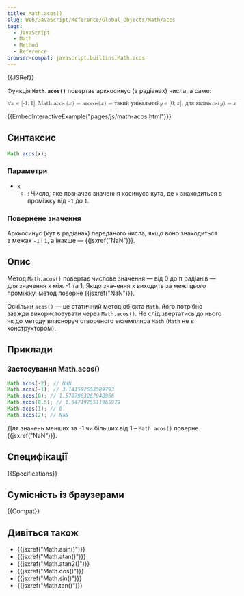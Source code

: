 ```yaml
---
title: Math.acos()
slug: Web/JavaScript/Reference/Global_Objects/Math/acos
tags:
  - JavaScript
  - Math
  - Method
  - Reference
browser-compat: javascript.builtins.Math.acos
---
```


{{JSRef}}

Функція **`Math.acos()`** повертає арккосинус (в радіанах) числа, а саме:

<math display="block"><semantics><mrow><mo>∀</mo>
<mi>x</mi>
<mo>∊</mo>
<mo stretchy="false">[</mo>
<mrow><mo>-</mo>
<mn>1</mn>
</mrow><mo>;</mo>
<mn>1</mn>
<mo stretchy="false">]</mo>
<mo>,</mo>
<mspace width="thickmathspace"></mspace><mstyle mathvariant="monospace"><mrow><mo lspace="0em" rspace="thinmathspace">Math.acos</mo>
<mo stretchy="false">(</mo>
<mi>x</mi>
<mo stretchy="false">)</mo>
</mrow></mstyle><mo>=</mo>
<mo lspace="0em" rspace="0em">arccos</mo>
<mo stretchy="false">(</mo>
<mi>x</mi>
<mo stretchy="false">)</mo>
<mo>=</mo>
<mtext>такий унікальний </mtext><mspace width="thickmathspace"></mspace><mi>y</mi>
<mo>∊</mo>
<mo stretchy="false">[</mo>
<mn>0</mn>
<mo>;</mo>
<mi>π</mi>
<mo stretchy="false">]</mo>
<mspace width="thinmathspace"></mspace><mtext>, для якого</mtext>
<mspace width="thickmathspace"></mspace><mo lspace="0em" rspace="0em">cos</mo>
<mo stretchy="false">(</mo>
<mi>y</mi>
<mo stretchy="false">)</mo>
<mo>=</mo>
<mi>x</mi>
</mrow><annotation encoding="TeX">\forall x \in
[{-1};1],\;\mathtt{\operatorname{Math.acos}(x)} = \arccos(x) = \text{ the unique }
\; y \in [0; \pi] \, \text{such that} \; \cos(y) = x</annotation></semantics></math>

{{EmbedInteractiveExample("pages/js/math-acos.html")}}

## Синтаксис

```js
Math.acos(x);
```

### Параметри

- `x`
  - : Число, яке позначає значення косинуса кута, де `x` знаходиться в проміжку від `-1` до `1`.

### Повернене значення

Арккосинус (кут в радіанах) переданого числа, якщо воно знаходиться в межах `-1` і `1`, а інакше — {{jsxref("NaN")}}.

## Опис

Метод `Math.acos()` повертає числове значення — від 0 до π радіанів — для значення `x` між -1 та 1. Якщо значення `x` виходить за межі цього проміжку, метод поверне {{jsxref("NaN")}}.

Оскільки `acos()` — це статичний метод об'єкта `Math`, його потрібно завжди використовувати через `Math.acos()`. Не слід звертатись до нього як до методу власноруч створеного екземпляра `Math` (`Math` не є конструктором).

## Приклади

### Застосування Math.acos()

```js
Math.acos(-2); // NaN
Math.acos(-1); // 3.141592653589793
Math.acos(0); // 1.5707963267948966
Math.acos(0.5); // 1.0471975511965979
Math.acos(1); // 0
Math.acos(2); // NaN
```

Для значень менших за -1 чи більших від 1 – `Math.acos()` поверне {{jsxref("NaN")}}.

## Специфікації

{{Specifications}}

## Сумісність із браузерами

{{Compat}}

## Дивіться також

- {{jsxref("Math.asin()")}}
- {{jsxref("Math.atan()")}}
- {{jsxref("Math.atan2()")}}
- {{jsxref("Math.cos()")}}
- {{jsxref("Math.sin()")}}
- {{jsxref("Math.tan()")}}
